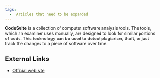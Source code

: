 ```yaml
---
tags:
  -  Articles that need to be expanded
---
```

**CodeSuite** is a collection of computer software analysis tools. The
tools, which an examiner uses manually, are designed to look for similar
portions of code. This technology can be used to detect plagiarism,
theft, or just track the changes to a piece of software over time.

## External Links

- [Official web site](http://www.safe-corp.biz/)